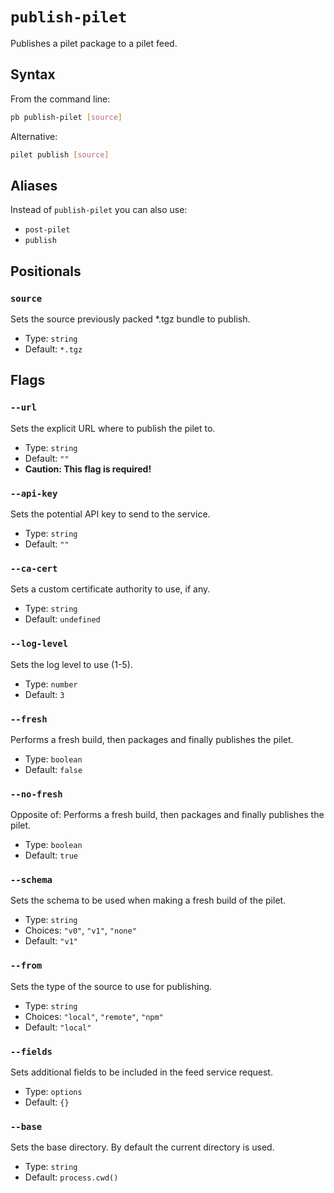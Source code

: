 # `publish-pilet`

Publishes a pilet package to a pilet feed.

## Syntax

From the command line:

```sh
pb publish-pilet [source]
```

Alternative:

```sh
pilet publish [source]
```

## Aliases

Instead of `publish-pilet` you can also use:

- `post-pilet`
- `publish`

## Positionals

### `source`

Sets the source previously packed *.tgz bundle to publish.

- Type: `string`
- Default: `*.tgz`

## Flags

### `--url`

Sets the explicit URL where to publish the pilet to.

- Type: `string`
- Default: `""`
- **Caution: This flag is required!**

### `--api-key`

Sets the potential API key to send to the service.

- Type: `string`
- Default: `""`

### `--ca-cert`

Sets a custom certificate authority to use, if any.

- Type: `string`
- Default: `undefined`

### `--log-level`

Sets the log level to use (1-5).

- Type: `number`
- Default: `3`

### `--fresh`

Performs a fresh build, then packages and finally publishes the pilet.

- Type: `boolean`
- Default: `false`

### `--no-fresh`

Opposite of:
Performs a fresh build, then packages and finally publishes the pilet.

- Type: `boolean`
- Default: `true`

### `--schema`

Sets the schema to be used when making a fresh build of the pilet.

- Type: `string`
- Choices: `"v0"`, `"v1"`, `"none"`
- Default: `"v1"`

### `--from`

Sets the type of the source to use for publishing.

- Type: `string`
- Choices: `"local"`, `"remote"`, `"npm"`
- Default: `"local"`

### `--fields`

Sets additional fields to be included in the feed service request.

- Type: `options`
- Default: `{}`

### `--base`

Sets the base directory. By default the current directory is used.

- Type: `string`
- Default: `process.cwd()`
